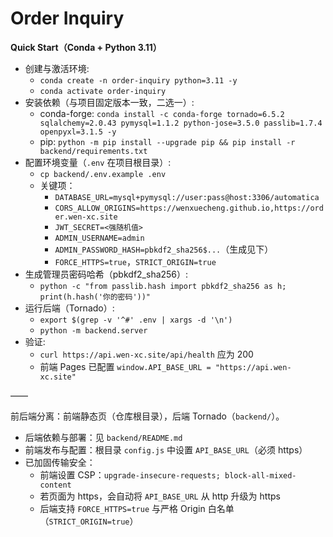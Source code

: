 # Order Inquiry

**Quick Start（Conda + Python 3.11）**
- 创建与激活环境:
  - `conda create -n order-inquiry python=3.11 -y`
  - `conda activate order-inquiry`
- 安装依赖（与项目固定版本一致，二选一）:
  - conda-forge: `conda install -c conda-forge tornado=6.5.2 sqlalchemy=2.0.43 pymysql=1.1.2 python-jose=3.5.0 passlib=1.7.4 openpyxl=3.1.5 -y`
  - pip: `python -m pip install --upgrade pip && pip install -r backend/requirements.txt`
- 配置环境变量（`.env` 在项目根目录）:
  - `cp backend/.env.example .env`
  - 关键项：
    - `DATABASE_URL=mysql+pymysql://user:pass@host:3306/automatica`
    - `CORS_ALLOW_ORIGINS=https://wenxuecheng.github.io,https://order.wen-xc.site`
    - `JWT_SECRET=<强随机值>`
    - `ADMIN_USERNAME=admin`
    - `ADMIN_PASSWORD_HASH=pbkdf2_sha256$...`（生成见下）
    - `FORCE_HTTPS=true`，`STRICT_ORIGIN=true`
- 生成管理员密码哈希（pbkdf2_sha256）:
  - `python -c "from passlib.hash import pbkdf2_sha256 as h; print(h.hash('你的密码'))"`
- 运行后端（Tornado）:
  - `export $(grep -v '^#' .env | xargs -d '\n')`
  - `python -m backend.server`
- 验证:
  - `curl https://api.wen-xc.site/api/health` 应为 200
  - 前端 Pages 已配置 `window.API_BASE_URL = "https://api.wen-xc.site"`

——

前后端分离：前端静态页（仓库根目录），后端 Tornado（`backend/`）。

- 后端依赖与部署：见 `backend/README.md`
- 前端发布与配置：根目录 `config.js` 中设置 `API_BASE_URL`（必须 https）
- 已加固传输安全：
  - 前端设置 CSP：`upgrade-insecure-requests; block-all-mixed-content`
  - 若页面为 https，会自动将 `API_BASE_URL` 从 http 升级为 https
  - 后端支持 `FORCE_HTTPS=true` 与严格 Origin 白名单（`STRICT_ORIGIN=true`）
